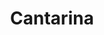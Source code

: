 ---
layout: page
permalink: /resources/glossary/cantarina.html
title: Cantarina
category: sidra
toc: false
toc_sticky: true
---